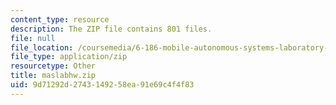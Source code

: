 ```yaml
---
content_type: resource
description: The ZIP file contains 801 files.
file: null
file_location: /coursemedia/6-186-mobile-autonomous-systems-laboratory-january-iap-2005/9d71292d2743149258ea91e69c4f4f83_maslabhw.zip
file_type: application/zip
resourcetype: Other
title: maslabhw.zip
uid: 9d71292d-2743-1492-58ea-91e69c4f4f83
---
```

